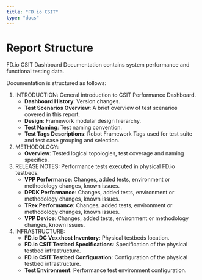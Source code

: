 ```yaml
---
title: "FD.io CSIT"
type: "docs"
---
```


# Report Structure

FD.io CSIT Dashboard Documentation contains system performance and functional
testing data.

Documentation is structured as follows:

1. INTRODUCTION: General introduction to CSIT Performance Dashboard.
   - **Dashboard History**: Version changes.
   - **Test Scenarios Overview**: A brief overview of test scenarios
     covered in this report.
   - **Design**: Framework modular design hierarchy.
   - **Test Naming**: Test naming convention.
   - **Test Tags Descriptions**: Robot Framework Tags used for test suite and
     test case grouping and selection.
2. METHODOLOGY:
   - **Overview**: Tested logical topologies, test coverage and naming
     specifics.
3. RELEASE NOTES: Performance tests executed in physical FD.io
   testbeds.
   - **VPP Performance**: Changes, added tests, environment or methodology
     changes, known issues.
   - **DPDK Performance**: Changes, added tests, environment or methodology
     changes, known issues.
   - **TRex Performance**: Changes, added tests, environment or methodology
     changes, known issues.
   - **VPP Device**: Changes, added tests, environment or methodology
     changes, known issues.
4. INFRASTRUCTURE:
   - **FD.io DC Vexxhost Inventory**: Physical testbeds location.
   - **FD.io CSIT Testbed Specifications**: Specification of the physical
     testbed infrastructure.
   - **FD.io CSIT Testbed Configuration**: Configuration of the physical
     testbed infrastructure.
   - **Test Environment**: Performance test environment configuration.
